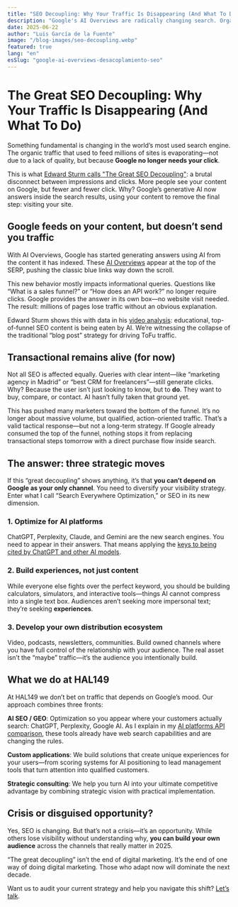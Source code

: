 ```yaml
---
title: "SEO Decoupling: Why Your Traffic Is Disappearing (And What To Do)"
description: "Google's AI Overviews are radically changing search. Organic traffic is evaporating because the search engine no longer needs your click."
date: 2025-06-22
author: "Luis García de la Fuente"
image: "/blog-images/seo-decoupling.webp"
featured: true
lang: "en"
esSlug: "google-ai-overviews-desacoplamiento-seo"
---
```


# The Great SEO Decoupling: Why Your Traffic Is Disappearing (And What To Do)

Something fundamental is changing in the world’s most used search engine. The organic traffic that used to feed millions of sites is evaporating—not due to a lack of quality, but because **Google no longer needs your click**.

This is what <a href="https://www.youtube.com/watch?v=wjIAJDhW4U0" target="_blank" rel="nofollow">Edward Sturm calls "The Great SEO Decoupling"</a>: a brutal disconnect between impressions and clicks. More people see your content on Google, but fewer and fewer click. Why? Google’s generative AI now answers inside the search results, using your content to remove the final step: visiting your site.

## Google feeds on your content, but doesn’t send you traffic

With AI Overviews, Google has started generating answers using AI from the content it has indexed. These <a href="https://www.seroundtable.com/google-search-great-decoupling-39524.html" target="_blank" rel="nofollow">AI Overviews</a> appear at the top of the SERP, pushing the classic blue links way down the scroll.

This new behavior mostly impacts informational queries. Questions like “What is a sales funnel?” or “How does an API work?” no longer require clicks. Google provides the answer in its own box—no website visit needed. The result: millions of pages lose traffic without an obvious explanation.

Edward Sturm shows this with data in his <a href="https://www.youtube.com/watch?v=wjIAJDhW4U0" target="_blank" rel="nofollow">video analysis</a>: educational, top-of-funnel SEO content is being eaten by AI. We’re witnessing the collapse of the traditional “blog post” strategy for driving ToFu traffic.

## Transactional remains alive (for now)

Not all SEO is affected equally. Queries with clear intent—like “marketing agency in Madrid” or “best CRM for freelancers”—still generate clicks. Why? Because the user isn’t just looking to know, but to **do**. They want to buy, compare, or contact. AI hasn’t fully taken that ground yet.

This has pushed many marketers toward the bottom of the funnel. It’s no longer about massive volume, but qualified, action-oriented traffic. That’s a valid tactical response—but not a long-term strategy. If Google already consumed the top of the funnel, nothing stops it from replacing transactional steps tomorrow with a direct purchase flow inside search.

## The answer: three strategic moves

If this “great decoupling” shows anything, it’s that **you can’t depend on Google as your only channel**. You need to diversify your visibility strategy. Enter what I call “Search Everywhere Optimization,” or SEO in its new dimension.

### 1. Optimize for AI platforms

ChatGPT, Perplexity, Claude, and Gemini are the new search engines. You need to appear in their answers. That means applying the <a href="/posts/keys-cited-chatgpt-ai-models" target="_blank">keys to being cited by ChatGPT and other AI models</a>.

### 2. Build experiences, not just content

While everyone else fights over the perfect keyword, you should be building calculators, simulators, and interactive tools—things AI cannot compress into a single text box. Audiences aren’t seeking more impersonal text; they’re seeking **experiences**.

### 3. Develop your own distribution ecosystem

Video, podcasts, newsletters, communities. Build owned channels where you have full control of the relationship with your audience. The real asset isn’t the “maybe” traffic—it’s the audience you intentionally build.

## What we do at HAL149

At HAL149 we don’t bet on traffic that depends on Google’s mood. Our approach combines three fronts:

**AI SEO / GEO**: Optimization so you appear where your customers actually search: ChatGPT, Perplexity, Google AI. As I explain in my <a href="/posts/ai-api-comparison-report" target="_blank">AI platforms API comparison</a>, these tools already have web search capabilities and are changing the rules.

**Custom applications**: We build solutions that create unique experiences for your users—from scoring systems for AI positioning to lead management tools that turn attention into qualified customers.

**Strategic consulting**: We help you turn AI into your ultimate competitive advantage by combining strategic vision with practical implementation.

## Crisis or disguised opportunity?

Yes, SEO is changing. But that’s not a crisis—it’s an opportunity. While others lose visibility without understanding why, **you can build your own audience** across the channels that really matter in 2025.

“The great decoupling” isn’t the end of digital marketing. It’s the end of one way of doing digital marketing. Those who adapt now will dominate the next decade.

Want us to audit your current strategy and help you navigate this shift? <a href="#">Let’s talk</a>.

